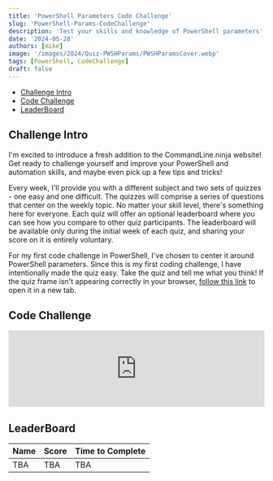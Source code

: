 ```yaml
---
title: 'PowerShell Parameters Code Challenge'
slug: 'PowerShell-Params-CodeChallenge'
description: 'Test your skills and knowledge of PowerShell parameters'
date: '2024-05-28'
authors: [mike]
image: '/images/2024/Quiz-PWSHParams/PWSHParamsCover.webp'
tags: [PowerShell, CodeChallenge]
draft: false
---
```


- [Challenge Intro](#challenge-intro)
- [Code Challenge](#code-challenge)
- [LeaderBoard](#leaderboard)


## Challenge Intro

I'm excited to introduce a fresh addition to the CommandLine.ninja website! Get ready to challenge yourself and improve your PowerShell and automation skills, and maybe even pick up a few tips and tricks!

Every week, I'll provide you with a different subject and two sets of quizzes - one easy and one difficult. The quizzes will comprise a series of questions that center on the weekly topic. No matter your skill level, there's something here for everyone. Each quiz will offer an optional leaderboard where you can see how you compare to other quiz participants. The leaderboard will be available only during the initial week of each quiz, and sharing your score on it is entirely voluntary.

For my first code challenge in PowerShell, I've chosen to center it around PowerShell parameters. Since this is my first coding challenge, I have intentionally made the quiz easy. Take the quiz and tell me what you think! If the quiz frame isn't appearing correctly in your browser, [follow this link](https://codechallenge.commandline.ninja/8081374) to open it in a new tab.


## Code Challenge

<script src="https://meiro-prod.fra1.digitaloceanspaces.com/iframeResizer.min.js"></script>
<iframe class="reframe-off" id="meiro_8081374" src="https://go.meiro.cc/8081374" width="100%" frameborder="0"></iframe>
<script>
  iFrameResize({
    checkOrigin: false,
    heightCalculationMethod: 'grow',
  }, '#meiro_8081374');
</script>


## LeaderBoard

Name | Score | Time to Complete
-----|-------|-----------------
TBA  | TBA   | TBA